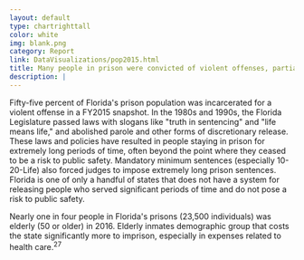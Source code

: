 ```yaml
---
layout: default
type: chartrighttall
color: white
img: blank.png
category: Report
link: DataVisualizations/pop2015.html
title: Many people in prison were convicted of violent offenses, partially as a result of parole policies and mandatory minimum sentencing.
description: |
---
```

Fifty-five percent of Florida's prison population was incarcerated for a violent offense in a FY2015 snapshot. In the 1980s and 1990s, the Florida Legislature passed laws with slogans like "truth in sentencing" and "life means life," and abolished parole and other forms of discretionary release. These laws and policies have resulted in people staying in prison for extremely long periods of time, often beyond the point where they ceased to be a risk to public safety. Mandatory minimum sentences (especially 10-20-Life) also forced judges to impose extremely long prison sentences. Florida is one of only a handful of states that does not have a system for releasing people who served significant periods of time and do not pose a risk to public safety.

Nearly one in four people in Florida's prisons (23,500 individuals) was elderly (50 or older) in 2016. Elderly inmates demographic group that costs the state significantly more to imprison, especially in expenses related to health care.<sup>27</sup><br>

